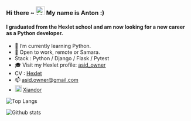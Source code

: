 ### Hi there ~ <img src="https://user-images.githubusercontent.com/1303154/88677602-1635ba80-d120-11ea-84d8-d263ba5fc3c0.gif" width="24px" height="24px" alt="hi"> My name is Anton :)

#### I graduated from the Hexlet school and am now looking for a new career as a Python developer.

- 🌱 I’m currently learning Python.
- 🔭 Open to work, remote or Samara. 
- Stack : Python / Django / Flask / Pytest
- 🎓 Visit my Hexlet profile: [asid_owner](https://ru.hexlet.io/u/asid_owner)  
- CV : [Hexlet](https://cv.hexlet.io/resumes/1319)
- 📫 asid.owner@gmail.com
- <img src="https://user-images.githubusercontent.com/49933115/139837223-bf23d3a9-4638-4e17-994a-ac8678d5f517.png" width="18px" height="18px" alt="telegram"> [Xiandor](https://t.me/Xiandor)

![Top Langs](https://github-readme-stats.vercel.app/api/top-langs/?username=asidowner&layout=compact&hide=css,html)

![Github stats](https://github-readme-stats.vercel.app/api?username=asidowner&count_private=true&show_icons=true&theme=onedark)
